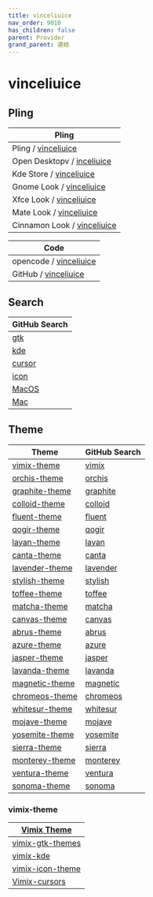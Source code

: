 ```yaml
---
title: vinceliuice
nav_order: 9010
has_children: false
parent: Provider
grand_parent: 連結
---
```



# vinceliuice


## Pling

| Pling |
| --- |
| Pling / [vinceliuice](https://www.pling.com/u/vinceliuice) |
| Open Desktopv / [inceliuice](https://www.opendesktop.org/u/vinceliuice) |
| Kde Store / [vinceliuice](https://store.kde.org/u/vinceliuice) |
| Gnome Look / [vinceliuice](https://www.gnome-look.org/u/vinceliuice) |
| Xfce Look / [vinceliuice](https://www.xfce-look.org/u/vinceliuice) |
| Mate Look / [vinceliuice](https://www.mate-look.org/u/vinceliuice) |
| Cinnamon Look / [vinceliuice](https://www.cinnamon-look.org/u/vinceliuice) |


| Code |
| --- |
| opencode / [vinceliuice](https://www.opencode.net/vinceliuice) |
| GitHub / [vinceliuice](https://github.com/vinceliuice) |





## Search

| GitHub Search |
| --- |
| [gtk](https://github.com/vinceliuice?tab=repositories&q=gtk&type=&language=&sort=) |
| [kde](https://github.com/vinceliuice?tab=repositories&q=kde&type=&language=&sort=) |
| [cursor](https://github.com/vinceliuice?tab=repositories&q=cursor&type=&language=&sort=) |
| [icon](https://github.com/vinceliuice?tab=repositories&q=icon&type=&language=&sort=) |
| [MacOS](https://github.com/vinceliuice?tab=repositories&q=MacOS&type=&language=&sort=) |
| [Mac](https://github.com/vinceliuice?tab=repositories&q=Mac&type=&language=&sort=) |




## Theme

| Theme | GitHub Search |
| --- | --- |
| [vimix-theme](#vimix-theme) | [vimix](https://github.com/vinceliuice?tab=repositories&q=vimix) |
| [orchis-theme](#orchis-theme) | [orchis](https://github.com/vinceliuice?tab=repositories&q=orchis) |
| [graphite-theme](#graphite-theme) | [graphite](https://github.com/vinceliuice?tab=repositories&q=graphite) |
| [colloid-theme](#colloid-theme) | [colloid](https://github.com/vinceliuice?tab=repositories&q=colloid) |
| [fluent-theme](#fluent-theme) | [fluent](https://github.com/vinceliuice?tab=repositories&q=fluent) |
| [qogir-theme](#qogir-theme) | [qogir](https://github.com/vinceliuice?tab=repositories&q=qogir) |
| [layan-theme](#layan-theme) | [layan](https://github.com/vinceliuice?tab=repositories&q=layan) |
| [canta-theme](#canta-theme) | [canta](https://github.com/vinceliuice?tab=repositories&q=canta) |
| [lavender-theme](#lavender-theme) | [lavender](https://github.com/vinceliuice?tab=repositories&q=lavender) |
| [stylish-theme](#stylish-theme) | [stylish](https://github.com/vinceliuice?tab=repositories&q=stylish) |
| [toffee-theme](#toffee-theme) | [toffee](https://github.com/vinceliuice?tab=repositories&q=toffee) |
| [matcha-theme](#matcha-theme) | [matcha](https://github.com/vinceliuice?tab=repositories&q=matcha) |
| [canvas-theme](#canvas-theme) | [canvas](https://github.com/vinceliuice?tab=repositories&q=canvas) |
| [abrus-theme](#abrus-theme) | [abrus](https://github.com/vinceliuice?tab=repositories&q=abrus) |
| [azure-theme](#azure-theme) | [azure](https://github.com/vinceliuice?tab=repositories&q=azure) |
| [jasper-theme](#jasper-theme) | [jasper](https://github.com/vinceliuice?tab=repositories&q=jasper) |
| [lavanda-theme](#lavanda-theme) | [lavanda](https://github.com/vinceliuice?tab=repositories&q=lavanda) |
| [magnetic-theme](#magnetic-theme) | [magnetic](https://github.com/vinceliuice?tab=repositories&q=magnetic) |
| [chromeos-theme](#chromeos-theme) | [chromeos](https://github.com/vinceliuice?tab=repositories&q=chromeos) |
| [whitesur-theme](#whitesur-theme) | [whitesur](https://github.com/vinceliuice?tab=repositories&q=whitesur) |
| [mojave-theme](#mojave-theme) | [mojave](https://github.com/vinceliuice?tab=repositories&q=mojave) |
| [yosemite-theme](#yosemite-theme) | [yosemite](https://github.com/vinceliuice?tab=repositories&q=yosemite) |
| [sierra-theme](#sierra-theme) | [sierra](https://github.com/vinceliuice?tab=repositories&q=sierra) |
| [monterey-theme](#monterey-theme) | [monterey](https://github.com/vinceliuice?tab=repositories&q=monterey) |
| [ventura-theme](#ventura-theme) | [ventura](https://github.com/vinceliuice?tab=repositories&q=ventura) |
| [sonoma-theme](#sonoma-theme) | [sonoma](https://github.com/vinceliuice?tab=repositories&q=sonoma) |




### vimix-theme

| [Vimix Theme](https://samwhelp.github.io/note-about-theme/read/desktop-theme/themes/vimix-theme.html) |
| --- |
| [vimix-gtk-themes](https://github.com/vinceliuice/vimix-gtk-themes) |
| [vimix-kde](https://github.com/vinceliuice/vimix-kde) |
| [vimix-icon-theme](https://github.com/vinceliuice/vimix-icon-theme) |
| [Vimix-cursors](https://github.com/vinceliuice/Vimix-cursors) |

